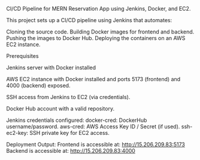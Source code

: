 CI/CD Pipeline for MERN Reservation App using Jenkins, Docker, and EC2.


This project sets up a CI/CD pipeline using Jenkins that automates:

Cloning the source code.
Building Docker images for frontend and backend.
Pushing the images to Docker Hub.
Deploying the containers on an AWS EC2 instance.


Prerequisites

Jenkins server with Docker installed

AWS EC2 instance with Docker installed and ports 5173 (frontend) and 4000 (backend) exposed.

SSH access from Jenkins to EC2 (via credentials).

Docker Hub account with a valid repository.


Jenkins credentials configured:
        docker-cred: DockerHub username/password.
        aws-cred: AWS Access Key ID / Secret (if used).
        ssh-ec2-key: SSH private key for EC2 access.


Deployment Output:
Frontend is accessible at: http://15.206.209.83:5173
Backend is accessible at: http://15.206.209.83:4000
